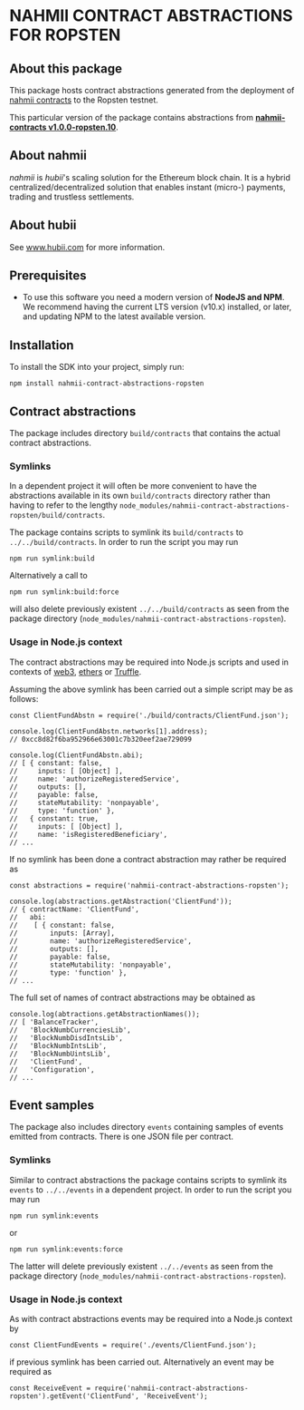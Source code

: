 # NAHMII CONTRACT ABSTRACTIONS FOR ROPSTEN

## About this package

This package hosts contract abstractions generated from the deployment of 
[nahmii contracts](https://github.com/hubiinetwork/nahmii-contracts.git) to 
the Ropsten testnet.

This particular version of the package contains abstractions from 
**[nahmii-contracts v1.0.0-ropsten.10](https://github.com/hubiinetwork/nahmii-contracts/tree/v1.0-ropsten.10)**.  

## About nahmii

_nahmii_ is _hubii_'s scaling solution for the Ethereum block chain. It is a
hybrid centralized/decentralized solution that enables instant
(micro-) payments, trading and trustless settlements.

## About hubii

See www.hubii.com for more information.

## Prerequisites

* To use this software you need a modern version of **NodeJS and NPM**.
  We recommend having the current LTS version (v10.x) installed, or
  later, and updating NPM to the latest available version.

## Installation

To install the SDK into your project, simply run:

```
npm install nahmii-contract-abstractions-ropsten
```

## Contract abstractions

The package includes directory `build/contracts` that contains the 
actual contract abstractions.

### Symlinks

In a dependent project it will often be more
convenient to have the abstractions available in its own `build/contracts` 
directory rather than having to refer to the lengthy 
`node_modules/nahmii-contract-abstractions-ropsten/build/contracts`.

The package contains scripts to symlink its `build/contracts` to
`../../build/contracts`. In order to run the script you may run

```
npm run symlink:build
```

Alternatively a call to

```
npm run symlink:build:force
```

will also delete previously existent `../../build/contracts` as seen from
the package directory (`node_modules/nahmii-contract-abstractions-ropsten`).

### Usage in Node.js context

The contract abstractions may be required into Node.js scripts and used 
in contexts of [web3](https://web3js.readthedocs.io/en/latest/), 
[ethers](https://ethers.io) or [Truffle](https://truffleframework.com/).

Assuming the above symlink has been carried out a simple script may be 
as follows:

```
const ClientFundAbstn = require('./build/contracts/ClientFund.json'); 

console.log(ClientFundAbstn.networks[1].address);
// 0xcc8d82f6ba952966e63001c7b320eef2ae729099

console.log(ClientFundAbstn.abi);
// [ { constant: false,
//     inputs: [ [Object] ],
//     name: 'authorizeRegisteredService',
//     outputs: [],
//     payable: false,
//     stateMutability: 'nonpayable',
//     type: 'function' },
//   { constant: true,
//     inputs: [ [Object] ],
//     name: 'isRegisteredBeneficiary',
// ...
```

If no symlink has been done a contract abstraction may rather be required as
```
const abstractions = require('nahmii-contract-abstractions-ropsten');

console.log(abstractions.getAbstraction('ClientFund'));
// { contractName: 'ClientFund',
//   abi:
//    [ { constant: false,
//        inputs: [Array],
//        name: 'authorizeRegisteredService',
//        outputs: [],
//        payable: false,
//        stateMutability: 'nonpayable',
//        type: 'function' },
// ...
```

The full set of names of contract abstractions may be obtained as
```
console.log(abtractions.getAbstractionNames());
// [ 'BalanceTracker',
//   'BlockNumbCurrenciesLib',
//   'BlockNumbDisdIntsLib',
//   'BlockNumbIntsLib',
//   'BlockNumbUintsLib',
//   'ClientFund',
//   'Configuration',
// ...
``` 

## Event samples

The package also includes directory `events` containing samples of events
emitted from contracts. There is one JSON file per contract.

### Symlinks

Similar to contract abstractions the package contains scripts to symlink 
its `events` to `../../events` in a dependent project. In order to run the 
script you may run

```
npm run symlink:events
```
or

```
npm run symlink:events:force
```

The latter will delete previously existent `../../events` as seen from
the package directory (`node_modules/nahmii-contract-abstractions-ropsten`).

### Usage in Node.js context

As with contract abstractions events may be required into a Node.js context by 
```
const ClientFundEvents = require('./events/ClientFund.json');
```
if previous symlink has been carried out. Alternatively an event may be required as
```
const ReceiveEvent = require('nahmii-contract-abstractions-ropsten').getEvent('ClientFund', 'ReceiveEvent');
```
